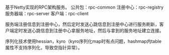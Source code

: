 # 
基于Netty实现的RPC架构服务。
公共包：rpc-common
注册中心：rpc-registry
服务器端：rpc-server
客户端：rpc-client

服务端注册信息到注册中心，然后定时发送心跳信息到注册中心进行服务刷新，客户端定时发送心跳信息到注册中心拿服务地址，然后与拿到的服务地址建立连接。

序列化技术使用hessian，kyro（kyro序列化map时有点问题，hashmap内table属性不支持序列化，导致空指针异常）。
